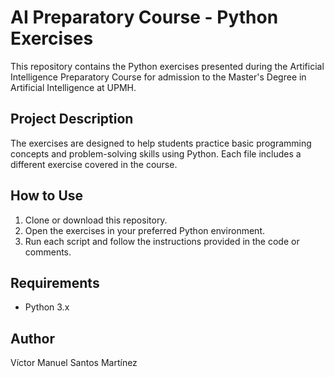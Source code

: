 # AI Preparatory Course - Python Exercises

This repository contains the Python exercises presented during the Artificial Intelligence Preparatory Course for admission to the Master's Degree in Artificial Intelligence at UPMH.

## Project Description
The exercises are designed to help students practice basic programming concepts and problem-solving skills using Python. Each file includes a different exercise covered in the course.

## How to Use
1. Clone or download this repository.
2. Open the exercises in your preferred Python environment.
3. Run each script and follow the instructions provided in the code or comments.

## Requirements
- Python 3.x

## Author
Víctor Manuel Santos Martínez
